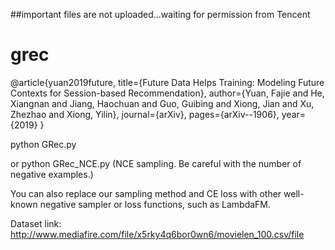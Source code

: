 ##important files are not uploaded...waiting for permission from Tencent
# grec

@article{yuan2019future,
  title={Future Data Helps Training: Modeling Future Contexts for Session-based Recommendation},
  author={Yuan, Fajie and He, Xiangnan and Jiang, Haochuan and Guo, Guibing and Xiong, Jian and Xu, Zhezhao and Xiong, Yilin},
  journal={arXiv},
  pages={arXiv--1906},
  year={2019}
}

python GRec.py

or
python GRec_NCE.py  (NCE sampling. Be careful with the number of negative examples.)

You can also replace our sampling method and CE loss with other well-known negative sampler or loss functions, such as LambdaFM.

Dataset link: http://www.mediafire.com/file/x5rky4q6bor0wn6/movielen_100.csv/file


